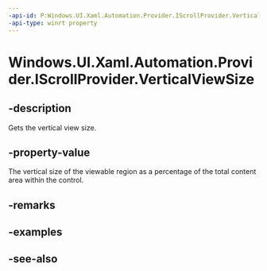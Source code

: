 ```yaml
---
-api-id: P:Windows.UI.Xaml.Automation.Provider.IScrollProvider.VerticalViewSize
-api-type: winrt property
---
```


<!-- Property syntax
public double VerticalViewSize { get; }
-->

# Windows.UI.Xaml.Automation.Provider.IScrollProvider.VerticalViewSize

## -description
Gets the vertical view size.



## -property-value
The vertical size of the viewable region as a percentage of the total content area within the control.

## -remarks

## -examples

## -see-also
